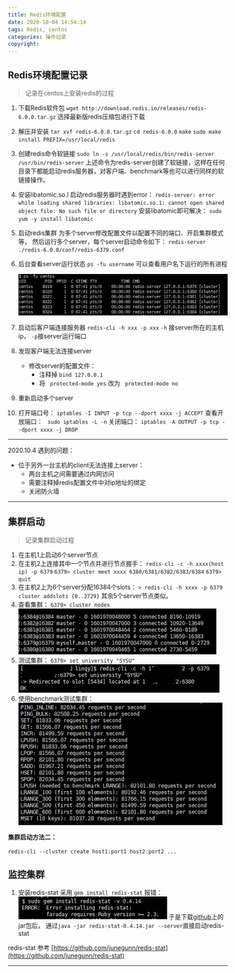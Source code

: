 ```yaml
---
title: Redis环境配置
date: 2020-10-04 14:54:14
tags: Redis, centos
categories: 操作记录
copyright:
---
```


## Redis环境配置记录

> 记录在centos上安装redis的过程


1. 下载Redis软件包
   ` wget http://download.redis.io/releases/redis-6.0.0.tar.gz `
   选择最新版redis压缩包进行下载

2. 解压并安装
   ` tar xvf redis-6.0.0.tar.gz `
   ` cd redis-6.0.0 `
   ` make `
   ` sudo make install PREFIX=/usr/local/redis `

3. 创建redis命令软链接
   ` sudo ln -s /usr/local/redis/bin/redis-server /usr/bin/redis-server `
   上述命令为redis-server创建了软链接，这样在任何目录下都能启动redis服务器，对客户端、benchmark等也可以进行同样的软链接操作。

4. 安装libatomic.so.l
   启动redis服务器时遇到error：
   ` redis-server: error while loading shared libraries: libatomic.so.1: cannot open shared object file: No such file or directory `
   安装libatomic即可解决：
   ` sudo yum -y install libatomic `

5. 启动redis集群
   为多个server修改配置文件以配置不同的端口、开启集群模式等，
   然后运行多个server，每个server启动命令如下：
   ` redis-server ./redis-6.0.0/conf/redis-6379.conf `

6. 后台查看server运行状态
   ` ps -fu username ` 可以查看用户名下运行的所有进程

   ![](Redis环境配置/ps-result.png)

7. 启动后客户端连接服务器
   ` redis-cli -h xxx -p xxx `
   ` -h ` 接server所在的主机ip， ` -p `接server运行端口

8. 发现客户端无法连接server
   - 修改server的配置文件：
     - 注释掉 `bind 127.0.0.1` 
     - 将 ` protected-mode yes` 改为 ` protected-mode no`

9. 重新启动多个server

10. 打开端口号：
    ` iptables -I INPUT -p tcp --dport xxxx -j ACCEPT `
    查看开放端口：
    `  sudo iptables -L -n `
    关闭端口：
    ` iptables -A OUTPUT -p tcp --dport xxxx -j DROP `

----
2020.10.4 遇到的问题：

- 位于另外一台主机的client无法连接上server：
  - 两台主机之间需要通过内网访问
  - 需要注释掉redis配置文件中对ip地址的绑定
  - 关闭防火墙
-----

## 集群启动

> 记录集群启动过程

1. 在主机1上启动6个server节点
2. 在主机2上连接其中一个节点并进行节点握手：
   ` redis-cli -c -h xxxx(host ip) -p 6379 `
   ` 6379> cluster meet xxxx 6380/6381/6382/6383/6384 `
   ` 6379> quit `
3. 在主机2上为6个server分配16384个slots：
   ` > redis-cli -h xxxx -p 6379 cluster addslots {0..2729} `
   其余5个server节点类似。
4. 查看集群：
   ` 6379> cluster nodes `
   ![](Redis环境配置/cluster-nodes.png)
5. 测试集群：
   ` 6379> set university "SYSU" `
   ![](Redis环境配置/test-set.jpg)
6. 使用benchmark测试集群：
   ![](Redis环境配置/test-benchmark.png)

**集群启动方法二：**

` redis-cli --cluster create host1:port1 host2:port2 ... `

## 监控集群

1. 安装redis-stat
   采用 ` gem install redis-stat ` 报错：
   ![](./Redis环境配置/gem-redisstat-error.png)
   于是下载[github](https://github.com/junegunn/redis-stat/releases)上的jar包后，
   通过` java -jar redis-stat-0.4.14.jar --server `直接启动redis-stat

redis-stat 参考 [https://github.com/junegunn/redis-stat](https://github.com/junegunn/redis-stat)

----

